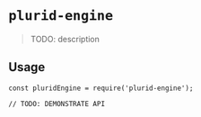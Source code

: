 # `plurid-engine`

> TODO: description

## Usage

```
const pluridEngine = require('plurid-engine');

// TODO: DEMONSTRATE API
```
